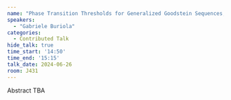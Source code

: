 ```yaml
---
name: "Phase Transition Thresholds for Generalized Goodstein Sequences, Hydra Games and Ackermannian Functions."
speakers:
  - "Gabriele Buriola"
categories:
  - Contributed Talk
hide_talk: true
time_start: '14:50'
time_end: '15:15'
talk_date: 2024-06-26
room: J431
---
```


Abstract TBA
